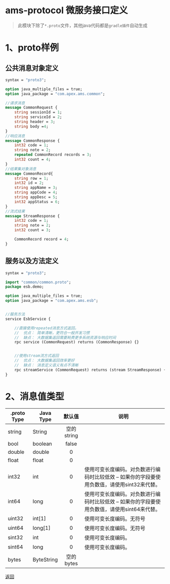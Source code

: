 # ams-protocol 微服务接口定义
> 此模块下除了`*.proto`文件，其他java代码都是`gradle插件`自动生成

# 1、proto样例

## 公共消息对象定义
```proto
syntax = "proto3";

option java_multiple_files = true;
option java_package = "com.apex.ams.common";

//请求消息
message CommonRequest {
    string sessionId = 1;
    string serviceId = 2;
    string header = 3;
    string body =4;
}
//响应消息
message CommonResponse {
    int32 code = 1;
    string note = 2;
    repeated CommonRecord records = 3;
    int32 count = 4;
}
//结果集对象消息
message CommonRecord{
    string row = 1;
    int32 id = 2;
    string appName = 3;
    string appCode = 4;
    string appDesc = 5;
    int32 appStatus = 6;
}
//流式结果
message StreamResponse {
    int32 code = 1;
    string note = 2;
    int32 count = 3;

    CommonRecord record = 4;
}
```

## 服务以及方法定义
```proto
syntax = "proto3";

import "common/common.proto";
package esb.demo;

option java_multiple_files = true;
option java_package = "com.apex.ams.esb";


//服务方法
service EsbService {

    //直接使用repeated消息方式返回。
    //  优点： 简单清晰，更符合一般开发习惯
    //  缺点： 大数据集返回需要耗费更多系统资源与响应时间
    rpc service (CommonRequest) returns (CommonResponse) {}


    //使用stream流方式返回
    //  优点： 大数据集返回效率更好
    //  缺点： 消息定义语义有点不清晰
    rpc streamService (CommonRequest) returns (stream StreamResponse) {}
}

```


# 2、消息值类型
|.proto Type|Java Type|默认值|说明|
|------|------|:------:|------|
|string|String|空的string| |	
|bool|boolean|false| |
|double|double|0| |	
|float|float|0| |
|int32|int|0|使用可变长度编码。对负数进行编码时比较低效 – 如果你的字段要使用负数值，请使用sint32来代替。|
|int64|long|0|使用可变长度编码。对负数进行编码时比较低效 – 如果你的字段要使用负数值，请使用sint64来代替。|
|uint32|int[1]|0|使用可变长度编码。无符号|
|uint64|long[1]|0|使用可变长度编码。无符号|
|sint32|int|0|使用可变长度编码。|
|sint64|long|0|使用可变长度编码。|
|bytes|ByteString|空的bytes| |

[返回](../README.md)